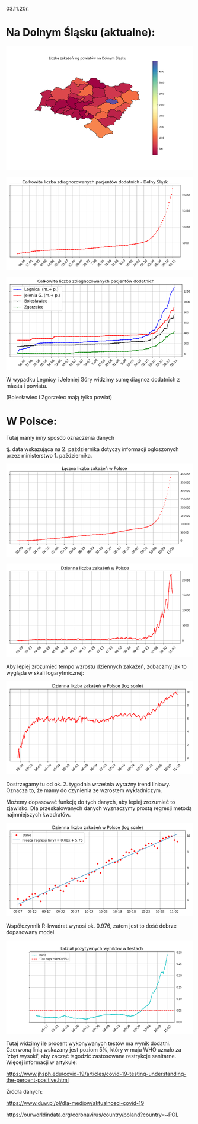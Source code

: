 03.11.20r.

# Na Dolnym Śląsku (aktualne):

![](images/geo_1.png)



![](images/DS_total_cases.png)


![](images/DS_LJBZ_cases.png)

W wypadku Legnicy i Jeleniej Góry widzimy sumę diagnoz dodatnich z miasta i powiatu.

(Bolesławiec i Zgorzelec mają tylko powiat) 


# W Polsce:

Tutaj mamy inny sposób oznaczenia danych

tj. data wskazująca na 2. października dotyczy informacji ogłoszonych przez ministerstwo 1. października. 

![](images/PL_total_cases.png)


![](images/PL_new_cases.png)

Aby lepiej zrozumieć tempo wzrostu dziennych zakażeń, zobaczmy jak to wygląda w skali logarytmicznej:

![](images/PL_new_cases_log.png)

Dostrzegamy tu od ok. 2. tygodnia września wyraźny trend liniowy. Oznacza to, że mamy do czynienia ze wzrostem wykładniczym.

Możemy dopasować funkcję do tych danych, aby lepiej zrozumieć to zjawisko. Dla przeskalowanych danych wyznaczymy prostą regresji metodą najmniejszych kwadratów. 

![](images/PL_regression.png)

Współczynnik R-kwadrat wynosi ok. 0.976, zatem jest to dość dobrze dopasowany model.

![](images/PL_positive.png)

Tutaj widzimy ile procent wykonywanych testów ma wynik dodatni. Czerwoną linią wskazany jest poziom 5%, który w maju WHO uznało za 'zbyt wysoki', aby zacząć łagodzić zastosowane restrykcje sanitarne. Więcej informacji w artykule: 

https://www.jhsph.edu/covid-19/articles/covid-19-testing-understanding-the-percent-positive.html





Źródła danych:

https://www.duw.pl/pl/dla-mediow/aktualnosci-covid-19

https://ourworldindata.org/coronavirus/country/poland?country=~POL
